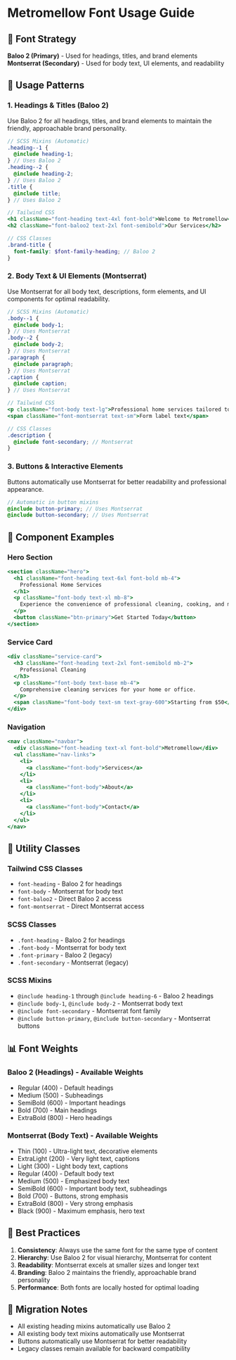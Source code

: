 # Metromellow Font Usage Guide

## 🎨 Font Strategy

**Baloo 2 (Primary)** - Used for headings, titles, and brand elements
**Montserrat (Secondary)** - Used for body text, UI elements, and readability

## 📝 Usage Patterns

### 1. Headings & Titles (Baloo 2)

Use Baloo 2 for all headings, titles, and brand elements to maintain the friendly, approachable brand personality.

```scss
// SCSS Mixins (Automatic)
.heading--1 {
  @include heading-1;
} // Uses Baloo 2
.heading--2 {
  @include heading-2;
} // Uses Baloo 2
.title {
  @include title;
} // Uses Baloo 2
```

```jsx
// Tailwind CSS
<h1 className="font-heading text-4xl font-bold">Welcome to Metromellow</h1>
<h2 className="font-baloo2 text-2xl font-semibold">Our Services</h2>
```

```scss
// CSS Classes
.brand-title {
  font-family: $font-family-heading; // Baloo 2
}
```

### 2. Body Text & UI Elements (Montserrat)

Use Montserrat for all body text, descriptions, form elements, and UI components for optimal readability.

```scss
// SCSS Mixins (Automatic)
.body--1 {
  @include body-1;
} // Uses Montserrat
.body--2 {
  @include body-2;
} // Uses Montserrat
.paragraph {
  @include paragraph;
} // Uses Montserrat
.caption {
  @include caption;
} // Uses Montserrat
```

```jsx
// Tailwind CSS
<p className="font-body text-lg">Professional home services tailored to your needs.</p>
<span className="font-montserrat text-sm">Form label text</span>
```

```scss
// CSS Classes
.description {
  @include font-secondary; // Montserrat
}
```

### 3. Buttons & Interactive Elements

Buttons automatically use Montserrat for better readability and professional appearance.

```scss
// Automatic in button mixins
@include button-primary; // Uses Montserrat
@include button-secondary; // Uses Montserrat
```

## 🎯 Component Examples

### Hero Section

```jsx
<section className="hero">
  <h1 className="font-heading text-6xl font-bold mb-4">
    Professional Home Services
  </h1>
  <p className="font-body text-xl mb-8">
    Experience the convenience of professional cleaning, cooking, and more.
  </p>
  <button className="btn-primary">Get Started Today</button>
</section>
```

### Service Card

```jsx
<div className="service-card">
  <h3 className="font-heading text-2xl font-semibold mb-2">
    Professional Cleaning
  </h3>
  <p className="font-body text-base mb-4">
    Comprehensive cleaning services for your home or office.
  </p>
  <span className="font-body text-sm text-gray-600">Starting from $50</span>
</div>
```

### Navigation

```jsx
<nav className="navbar">
  <div className="font-heading text-xl font-bold">Metromellow</div>
  <ul className="nav-links">
    <li>
      <a className="font-body">Services</a>
    </li>
    <li>
      <a className="font-body">About</a>
    </li>
    <li>
      <a className="font-body">Contact</a>
    </li>
  </ul>
</nav>
```

## 🔧 Utility Classes

### Tailwind CSS Classes

- `font-heading` - Baloo 2 for headings
- `font-body` - Montserrat for body text
- `font-baloo2` - Direct Baloo 2 access
- `font-montserrat` - Direct Montserrat access

### SCSS Classes

- `.font-heading` - Baloo 2 for headings
- `.font-body` - Montserrat for body text
- `.font-primary` - Baloo 2 (legacy)
- `.font-secondary` - Montserrat (legacy)

### SCSS Mixins

- `@include heading-1` through `@include heading-6` - Baloo 2 headings
- `@include body-1`, `@include body-2` - Montserrat body text
- `@include font-secondary` - Montserrat font family
- `@include button-primary`, `@include button-secondary` - Montserrat buttons

## 📊 Font Weights

### Baloo 2 (Headings) - Available Weights

- Regular (400) - Default headings
- Medium (500) - Subheadings
- SemiBold (600) - Important headings
- Bold (700) - Main headings
- ExtraBold (800) - Hero headings

### Montserrat (Body Text) - Available Weights

- Thin (100) - Ultra-light text, decorative elements
- ExtraLight (200) - Very light text, captions
- Light (300) - Light body text, captions
- Regular (400) - Default body text
- Medium (500) - Emphasized body text
- SemiBold (600) - Important body text, subheadings
- Bold (700) - Buttons, strong emphasis
- ExtraBold (800) - Very strong emphasis
- Black (900) - Maximum emphasis, hero text

## 🎨 Best Practices

1. **Consistency**: Always use the same font for the same type of content
2. **Hierarchy**: Use Baloo 2 for visual hierarchy, Montserrat for content
3. **Readability**: Montserrat excels at smaller sizes and longer text
4. **Branding**: Baloo 2 maintains the friendly, approachable brand personality
5. **Performance**: Both fonts are locally hosted for optimal loading

## 🔄 Migration Notes

- All existing heading mixins automatically use Baloo 2
- All existing body text mixins automatically use Montserrat
- Buttons automatically use Montserrat for better readability
- Legacy classes remain available for backward compatibility
